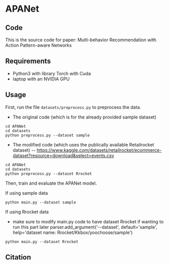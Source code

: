 # APANet
## Code
This is the source code for paper: Multi-behavior Recommendation with Action Pattern-aware Networks

## Requirements
* Python3 with library Torch with Cuda
* laptop with an NVIDIA GPU

## Usage
First, run the file `datasets/preprocess.py` to preprocess the data.

- The original code (which is for the already provided sample dataset)
```
cd APANet
cd datasets
python preprocess.py --dataset sample  
```

- The modified code (which uses the publically available Retailrocket dataset)
-- https://www.kaggle.com/datasets/retailrocket/ecommerce-dataset?resource=download&select=events.csv
```
cd APANet
cd datasets
python preprocess.py --dataset Rrocket 
```

Then, train and evaluate the APANet model.

If using sample data
```
python main.py --dataset sample
```

If using Rrocket data

- make sure to modify main.py code to have dataset Rrocket if wanting to run this part later
parser.add_argument('--dataset', default='sample', help='dataset name: Rrocket/Kkbox/yoochoose/sample')
```
python main.py --dataset Rrocket
```

## Citation
